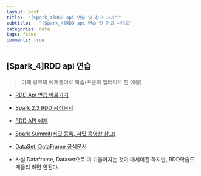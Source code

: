 ```yaml
---
layout: post
title:  "[Spark_4]RDD api 연습 및 참고 사이트"
subtitle:   "[Spark_4]RDD api 연습 및 참고 사이트"
categories: data
tags: fcdes
comments: true
---
```



## [Spark_4]RDD api 연습

> 아래 링크의 예제풀이로 학습(꾸준히 업데이트 할 예정)  


- [RDD Api 연습 바로가기](http://homepage.cs.latrobe.edu.au/zhe/ZhenHeSparkRDDAPIExamples.html)

- [Spark 2.3 RDD 공식문서](https://spark.apache.org/docs/la]test/rdd-programming-guide.html#transformations)

- [RDD API 예제](http://homepage.cs.latrobe.edu.au/zhe/ZhenHeSparkRDDAPIExamples.html)

- [Spark Summit(서밋 등록, 서밋 동영상 참고)](https://databricks.com/sparkaisummit/north-america/schedule)

- [DataSet,  DataFrame 공식문서](https://spark.apache.org/docs/latest/api/scala/index.html#org.apache.spark.sql.Dataset)

- 사실 Dataframe, Dataset으로 더 기울어지는 것이 대세이긴 하지만, RDD학습도 게을리 하면 안된다.
